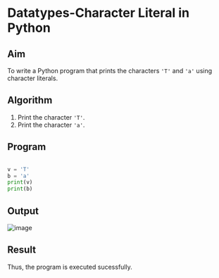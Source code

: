 # Datatypes-Character Literal in Python

##  Aim
To write a Python program that prints the characters `'T'` and `'a'` using character literals.

##  Algorithm
1. Print the character `'T'`.
2. Print the character `'a'`.

##  Program

``` python

v = 'T'
b = 'a'
print(v)
print(b)

```

## Output

![image](https://github.com/user-attachments/assets/bc916790-a7b6-4186-a97a-b005c03208ed)

## Result

Thus, the program is executed sucessfully.
